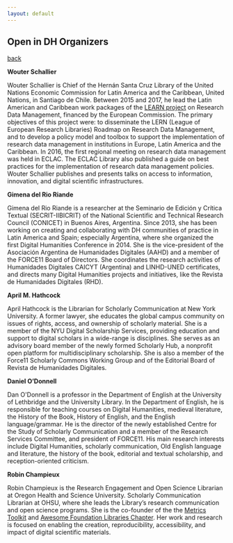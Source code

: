 ```yaml
---
layout: default
---
```


## Open in DH Organizers 

[back](./)

**Wouter Schallier**

Wouter Schallier is Chief of the Hernán Santa Cruz Library of the United Nations Economic Commission for Latin America and the Caribbean, United Nations, in Santiago de Chile. Between 2015 and 2017, he lead the Latin American and Caribbean work packages of the [LEARN project](www.learn-rdm.eu) on Research Data Management, financed by the European Commission. The primary objectives of this project were: to disseminate the LERN (League of European Research Libraries) Roadmap on Research Data Management, and to develop a policy model and toolbox to support the implementation of research data management in institutions in Europe, Latin America and the Caribbean. In 2016, the first regional meeting on research data management was held in ECLAC. The ECLAC Library also published a guide on best practices for the implementation of research data management policies.  Wouter Schallier publishes and presents talks on access to information, innovation, and digital scientific infrastructures.

**Gimena del Rio Riande**

Gimena del Rio Riande is a researcher at the Seminario de Edición y Crítica Textual (SECRIT-IIBICRIT) of the National Scientific and Technical Research Council (CONICET) in Buenos Aires, Argentina. Since 2013, she has been working on creating and collaborating with DH communities of practice in Latin America and Spain; especially Argentina, where she organized the first Digital Humanities Conference in 2014. She is the vice-president of the Asociación Argentina de Humanidades Digitales (AAHD) and a member of the FORCE11 Board of Directors. She coordinates the research activities of Humanidades Digitales CAICYT (Argentina) and LINHD-UNED certificates, and directs many Digital Humanities projects and initiatives, like the Revista de Humanidades Digitales (RHD).

**April M. Hathcock**

April Hathcock is the Librarian for Scholarly Communication at New York University. A former lawyer, she educates the global campus community on issues of rights, access, and ownership of scholarly material. She is a member of the NYU Digital Scholarship Services, providing education and support to digital scholars in a wide-range is disciplines. She serves as an advisory board member of the newly formed Scholarly Hub, a nonprofit open platform for multidisciplinary scholarship. She is also a member of the Force11 Scholarly Commons Working Group and of the Editorial Board of Revista de Humanidades Digitales.

**Daniel O’Donnell** 

Dan O'Donnell is a professor in the Department of English at the University of Lethbridge and the University Library. In the Department of English, he is responsible for teaching courses on Digital Humanities, medieval literature, the History of the Book, History of English, and the English language/grammar. He is the  director of the newly established Centre for the Study of Scholarly Communication and a member of the Research Services Committee, and  president of FORCE11. His main research interests include Digital Humanities, scholarly communication, Old English language and literature, the history of the book, editorial and textual scholarship, and reception-oriented criticism.  

**Robin Champieux**

Robin Champieux is the Research Engagement and Open Science Librarian at Oregon Health and Science University.  Scholarly Communication Librarian at OHSU, where she leads the Library’s research communication and open science programs.  She is the co-founder of the the [Metrics Toolkit](http://www.metrics-toolkit.org/) and [Awesome Foundation Libraries Chapter](https://www.awesomefoundation.org/en/chapters/libraries). Her work and research is focused on enabling the creation, reproducibility, accessibility, and impact of digital scientific materials.

